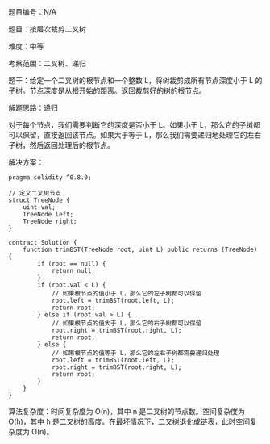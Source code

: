 题目编号：N/A

题目：按层次裁剪二叉树

难度：中等

考察范围：二叉树、递归

题干：给定一个二叉树的根节点和一个整数 L，将树裁剪成所有节点深度小于 L 的子树。节点深度是从根开始的距离。返回裁剪好的树的根节点。

解题思路：递归

对于每个节点，我们需要判断它的深度是否小于 L。如果小于 L，那么它的子树都可以保留，直接返回该节点。如果大于等于 L，那么我们需要递归地处理它的左右子树，然后返回处理后的根节点。

解决方案：

```
pragma solidity ^0.8.0;

// 定义二叉树节点
struct TreeNode {
    uint val;
    TreeNode left;
    TreeNode right;
}

contract Solution {
    function trimBST(TreeNode root, uint L) public returns (TreeNode) {
        if (root == null) {
            return null;
        }
        if (root.val < L) {
            // 如果根节点的值小于 L，那么它的左子树都可以保留
            root.left = trimBST(root.left, L);
            return root;
        } else if (root.val > L) {
            // 如果根节点的值大于 L，那么它的右子树都可以保留
            root.right = trimBST(root.right, L);
            return root;
        } else {
            // 如果根节点的值等于 L，那么它的左右子树都需要递归处理
            root.left = trimBST(root.left, L);
            root.right = trimBST(root.right, L);
            return root;
        }
    }
}
```

算法复杂度：时间复杂度为 O(n)，其中 n 是二叉树的节点数。空间复杂度为 O(h)，其中 h 是二叉树的高度。在最坏情况下，二叉树退化成链表，此时空间复杂度为 O(n)。